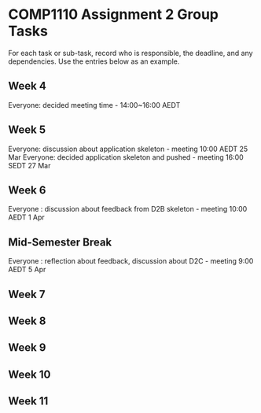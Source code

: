 # COMP1110 Assignment 2 Group Tasks

For each task or sub-task, record who is responsible, the deadline, and any dependencies.
Use the entries below as an example.

## Week 4

Everyone: decided meeting time - 14:00~16:00 AEDT

## Week 5

Everyone: discussion about application skeleton - meeting 10:00 AEDT 25 Mar
Everyone: decided application skeleton and pushed - meeting 16:00 SEDT 27 Mar

## Week 6

Everyone : discussion about feedback from D2B skeleton - meeting 10:00 AEDT 1 Apr

## Mid-Semester Break

Everyone : reflection about feedback, discussion about D2C - meeting 9:00 AEDT 5 Apr

## Week 7

## Week 8

## Week 9

## Week 10

## Week 11
